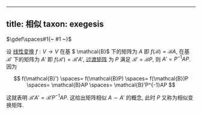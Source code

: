 
---
title: 相似
taxon: exegesis
---

$\gdef\spaces#1{~ #1 ~}$

设 [线性变换](./线性映射.md) $f: V \to V$ 在基 $ \mathcal{B}$ 下的矩阵为 $A$ 即 $f(\mathcal{B}) = \mathcal{B}A$, 在基 $\mathcal{B}'$  下的矩阵为 $A'$ 即 $f(\mathcal{B}') = \mathcal{B}'A'$, [过渡矩阵](./基变换.md) 为 $P$ 满足 $\mathcal{B}' = \mathcal{B}P$, 则 $A' = P^{-1}AP$. 因为

$$ f(\mathcal{B}') \spaces= f(\mathcal{B}P) \spaces= f(\mathcal{B})P \spaces= \mathcal{B}AP \spaces= \mathcal{B}'P^{-1}AP $$

这就表明 $\mathcal{B}'A' = \mathcal{B}'P^{-1}AP$. 这给出矩阵相似 $A \sim A'$ 的概念, 此时 $P$ 又称为相似变换矩阵. 
